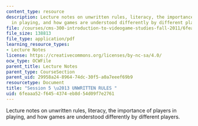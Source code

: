 ```yaml
---
content_type: resource
description: Lecture notes on unwritten rules, literacy, the importance of players
  in playing, and how games are understood differently by different players.
file: /courses/cms-300-introduction-to-videogame-studies-fall-2011/6feaaa52f6454374eb8d54d09f7e2761_MITCMS_300F11_session_5.pdf
file_size: 138813
file_type: application/pdf
learning_resource_types:
- Lecture Notes
license: https://creativecommons.org/licenses/by-nc-sa/4.0/
ocw_type: OCWFile
parent_title: Lecture Notes
parent_type: CourseSection
parent_uid: 29958a24-8964-74dc-30f5-a0a7eeef69b9
resourcetype: Document
title: "Session 5 \u2013 UNWRITTEN RULES "
uid: 6feaaa52-f645-4374-eb8d-54d09f7e2761
---
```

Lecture notes on unwritten rules, literacy, the importance of players in playing, and how games are understood differently by different players.